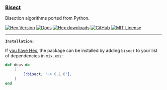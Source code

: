 ### [Bisect](#)

Bisection algorithms ported from Python.

[![Hex Version](https://img.shields.io/hexpm/v/bisect.svg?style=flat-square)](https://hex.pm/packages/bisect) [![Docs](https://img.shields.io/badge/api-docs-orange.svg?style=flat-square)](https://hexdocs.pm/bisect) [![Hex downloads](https://img.shields.io/hexpm/dt/bisect.svg?style=flat-square)](https://hex.pm/packages/bisect) [![GitHub](https://img.shields.io/badge/vcs-GitHub-blue.svg?style=flat-square)](https://github.com/ertgl/bisect) [![MIT License](https://img.shields.io/hexpm/l/bisect.svg?style=flat-square)](LICENSE.txt)

---

**`Installation:`**

If [you have Hex](https://hex.pm), the package can be installed
by adding `bisect` to your list of dependencies in `mix.exs`:

```elixir
def deps do
	[
		{:bisect, "~> 0.1.0"},
	]
end
```
